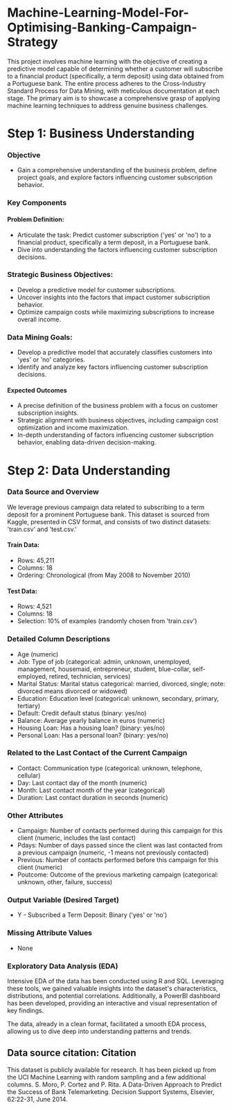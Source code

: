 # Machine-Learning-Model-For-Optimising-Banking-Campaign-Strategy

This project involves machine learning with the objective of creating a predictive model capable of determining whether a customer will subscribe to a financial product (specifically, a term deposit) using 
data obtained from a Portuguese bank. The entire process adheres to the Cross-Industry Standard Process for Data Mining, with meticulous documentation at each stage. The primary aim is to showcase a comprehensive grasp 
of applying machine learning techniques to address genuine business challenges.

# Step 1: Business Understanding

### Objective
*  Gain a comprehensive understanding of the business problem, define project goals, and explore factors influencing customer subscription behavior.
  
### Key Components

#### Problem Definition:
* Articulate the task: Predict customer subscription ('yes' or 'no') to a financial product, specifically a term deposit, in a Portuguese bank.
* Dive into understanding the factors influencing customer subscription decisions.

### Strategic Business Objectives:
* Develop a predictive model for customer subscriptions.
* Uncover insights into the factors that impact customer subscription behavior.
* Optimize campaign costs while maximizing subscriptions to increase overall income.

### Data Mining Goals:
* Develop a predictive model that accurately classifies customers into 'yes' or 'no' categories.
* Identify and analyze key factors influencing customer subscription decisions.

#### Expected Outcomes
* A precise definition of the business problem with a focus on customer subscription insights.
* Strategic alignment with business objectives, including campaign cost optimization and income maximization.
* In-depth understanding of factors influencing customer subscription behavior, enabling data-driven decision-making.

# Step 2: Data Understanding

### Data Source and Overview
We leverage previous campaign data related to subscribing to a term deposit for a prominent Portuguese bank. This dataset is sourced from Kaggle, presented in CSV format, and consists of two distinct datasets: 'train.csv' and 'test.csv.'

#### Train Data:
* Rows: 45,211
* Columns: 18
* Ordering: Chronological (from May 2008 to November 2010)
#### Test Data:
* Rows: 4,521
* Columns: 18
* Selection: 10% of examples (randomly chosen from 'train.csv')

### Detailed Column Descriptions

* Age (numeric)
* Job: Type of job (categorical: admin, unknown, unemployed, management, housemaid, entrepreneur, student, blue-collar, self-employed, retired, technician, services)
* Marital Status: Marital status categorical: married, divorced, single; note: divorced means divorced or widowed)
* Education: Education level (categorical: unknown, secondary, primary, tertiary)
* Default: Credit default status (binary: yes/no)
* Balance: Average yearly balance in euros (numeric)
* Housing Loan: Has a housing loan? (binary: yes/no)
* Personal Loan: Has a personal loan? (binary: yes/no)

### Related to the Last Contact of the Current Campaign

* Contact: Communication type (categorical: unknown, telephone, cellular)
* Day: Last contact day of the month (numeric)
* Month: Last contact month of the year (categorical)
* Duration: Last contact duration in seconds (numeric)

### Other Attributes

* Campaign: Number of contacts performed during this campaign for this client (numeric, includes the last contact)
* Pdays: Number of days passed since the client was last contacted from a previous campaign (numeric, -1 means not previously contacted)
* Previous: Number of contacts performed before this campaign for this client (numeric)
* Poutcome: Outcome of the previous marketing campaign (categorical: unknown, other, failure, success)

### Output Variable (Desired Target)

* Y - Subscribed a Term Deposit: Binary ('yes' or 'no')

### Missing Attribute Values
* None

### Exploratory Data Analysis (EDA)

Intensive EDA of the data has been conducted using R and SQL. Leveraging these tools, we gained valuable insights into the dataset's characteristics, distributions, and potential correlations. Additionally, a PowerBI dashboard has been developed, providing an interactive and visual representation of key findings.

The data, already in a clean format, facilitated a smooth EDA process, allowing us to dive deep into understanding patterns and trends.

## Data source citation: Citation

This dataset is publicly available for research. It has been picked up from the UCI Machine Learning with random sampling and a few additional columns. S. Moro, P. Cortez and P. Rita. A Data-Driven Approach to Predict the Success of Bank Telemarketing. Decision Support Systems, Elsevier, 62:22-31, June 2014.
